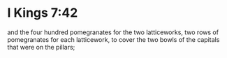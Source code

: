 # I Kings 7:42

and the four hundred pomegranates for the two latticeworks, two rows of pomegranates for each latticework, to cover the two bowls of the capitals that were on the pillars;
